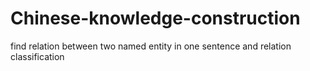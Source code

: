 # Chinese-knowledge-construction
find relation between two named entity in one sentence and relation classification
